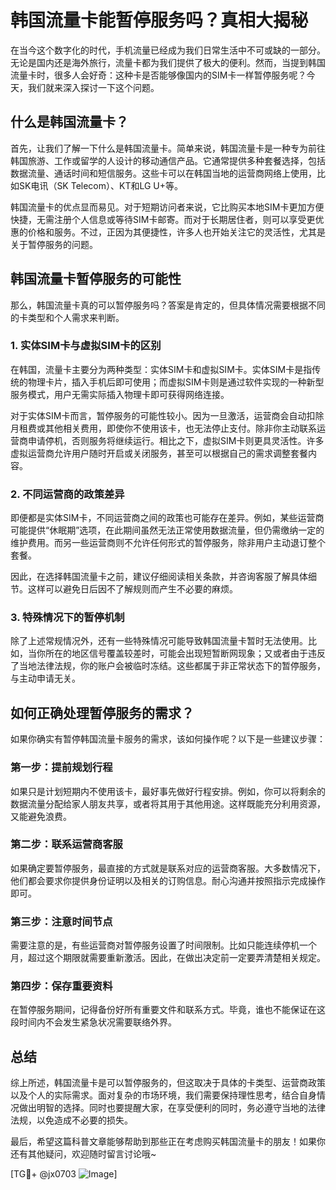 # 韩国流量卡能暂停服务吗？真相大揭秘

在当今这个数字化的时代，手机流量已经成为我们日常生活中不可或缺的一部分。无论是国内还是海外旅行，流量卡都为我们提供了极大的便利。然而，当提到韩国流量卡时，很多人会好奇：这种卡是否能够像国内的SIM卡一样暂停服务呢？今天，我们就来深入探讨一下这个问题。

## 什么是韩国流量卡？

首先，让我们了解一下什么是韩国流量卡。简单来说，韩国流量卡是一种专为前往韩国旅游、工作或留学的人设计的移动通信产品。它通常提供多种套餐选择，包括数据流量、通话时间和短信服务。这些卡可以在韩国当地的运营商网络上使用，比如SK电讯（SK Telecom）、KT和LG U+等。

韩国流量卡的优点显而易见。对于短期访问者来说，它比购买本地SIM卡更加方便快捷，无需注册个人信息或等待SIM卡邮寄。而对于长期居住者，则可以享受更优惠的价格和服务。不过，正因为其便捷性，许多人也开始关注它的灵活性，尤其是关于暂停服务的问题。

## 韩国流量卡暂停服务的可能性

那么，韩国流量卡真的可以暂停服务吗？答案是肯定的，但具体情况需要根据不同的卡类型和个人需求来判断。

### 1. 实体SIM卡与虚拟SIM卡的区别

在韩国，流量卡主要分为两种类型：实体SIM卡和虚拟SIM卡。实体SIM卡是指传统的物理卡片，插入手机后即可使用；而虚拟SIM卡则是通过软件实现的一种新型服务模式，用户无需实际插入物理卡即可获得网络连接。

对于实体SIM卡而言，暂停服务的可能性较小。因为一旦激活，运营商会自动扣除月租费或其他相关费用，即使你不使用该卡，也无法停止支付。除非你主动联系运营商申请停机，否则服务将继续运行。相比之下，虚拟SIM卡则更具灵活性。许多虚拟运营商允许用户随时开启或关闭服务，甚至可以根据自己的需求调整套餐内容。

### 2. 不同运营商的政策差异

即便都是实体SIM卡，不同运营商之间的政策也可能存在差异。例如，某些运营商可能提供“休眠期”选项，在此期间虽然无法正常使用数据流量，但仍需缴纳一定的维护费用。而另一些运营商则不允许任何形式的暂停服务，除非用户主动退订整个套餐。

因此，在选择韩国流量卡之前，建议仔细阅读相关条款，并咨询客服了解具体细节。这样可以避免日后因不了解规则而产生不必要的麻烦。

### 3. 特殊情况下的暂停机制

除了上述常规情况外，还有一些特殊情况可能导致韩国流量卡暂时无法使用。比如，当你所在的地区信号覆盖较差时，可能会出现短暂断网现象；又或者由于违反了当地法律法规，你的账户会被临时冻结。这些都属于非正常状态下的暂停服务，与主动申请无关。

## 如何正确处理暂停服务的需求？

如果你确实有暂停韩国流量卡服务的需求，该如何操作呢？以下是一些建议步骤：

### 第一步：提前规划行程
如果只是计划短期内不使用该卡，最好事先做好行程安排。例如，你可以将剩余的数据流量分配给家人朋友共享，或者将其用于其他用途。这样既能充分利用资源，又能避免浪费。

### 第二步：联系运营商客服
如果确定要暂停服务，最直接的方式就是联系对应的运营商客服。大多数情况下，他们都会要求你提供身份证明以及相关的订购信息。耐心沟通并按照指示完成操作即可。

### 第三步：注意时间节点
需要注意的是，有些运营商对暂停服务设置了时间限制。比如只能连续停机一个月，超过这个期限就需要重新激活。因此，在做出决定前一定要弄清楚相关规定。

### 第四步：保存重要资料
在暂停服务期间，记得备份好所有重要文件和联系方式。毕竟，谁也不能保证在这段时间内不会发生紧急状况需要联络外界。

## 总结

综上所述，韩国流量卡是可以暂停服务的，但这取决于具体的卡类型、运营商政策以及个人的实际需求。面对复杂的市场环境，我们需要保持理性思考，结合自身情况做出明智的选择。同时也要提醒大家，在享受便利的同时，务必遵守当地的法律法规，以免造成不必要的损失。

最后，希望这篇科普文章能够帮助到那些正在考虑购买韩国流量卡的朋友！如果你还有其他疑问，欢迎随时留言讨论哦~

[TG💪+ @jx0703 ![Image](https://github.com/user-attachments/assets/dbca1d08-cadb-493c-b0ec-ad6f7a83f270)]